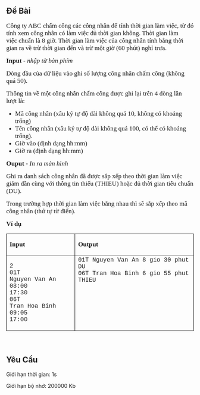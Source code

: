 ## Đề Bài
<div class="submit__des">
<p style="text-align:left;"><span style="font-size:16px;"><span style="font-family:SFProDisplay;"><span style="color:#1f1f1f;"><span style="font-size:16px;"><span style="font-family:SFProDisplay;"><span style="font-family:SFProDisplay;"><span style="font-family:SFProDisplay;"><span style="color:#1f1f1f;"><span style="font-size:13pt;"><span style="font-family:SFProDisplay;"><span style="font-family:SFProDisplay;"><span style="font-family:'Times New Roman', serif;">Công ty ABC chấm công các công nhân để tính thời gian làm việc, từ đó tính xem công nhân có làm việc đủ thời gian không. Thời gian làm việc chuẩn là 8 giờ. Thời gian làm việc của công nhân tính bằng thời gian ra về trừ thời gian đến và trừ một giờ (60 phút) nghỉ trưa. </span></span></span></span></span></span></span></span></span></span></span></span></p>
<p style="text-align:left;"><span style="font-size:16px;"><span style="font-family:SFProDisplay;"><span style="color:#1f1f1f;"><span style="font-size:16px;"><span style="font-family:SFProDisplay;"><span style="font-family:SFProDisplay;"><span style="font-family:SFProDisplay;"><span style="color:#1f1f1f;"><span style="font-size:13pt;"><span style="font-family:SFProDisplay;"><span style="font-family:SFProDisplay;"><span style="font-family:'Times New Roman', serif;"><strong>Input - </strong><em>nhập từ bàn phím</em></span></span></span></span></span></span></span></span></span></span></span></span></p>
<p style="text-align:left;"><span style="font-size:16px;"><span style="font-family:SFProDisplay;"><span style="color:#1f1f1f;"><span style="font-size:16px;"><span style="font-family:SFProDisplay;"><span style="font-family:SFProDisplay;"><span style="font-family:SFProDisplay;"><span style="color:#1f1f1f;"><span style="font-size:13pt;"><span style="font-family:SFProDisplay;"><span style="font-family:SFProDisplay;"><span style="font-family:'Times New Roman', serif;">Dòng đầu của dữ liệu vào ghi số lượng công nhân chấm công (không quá 50).</span></span></span></span></span></span></span></span></span></span></span></span></p>
<p style="text-align:left;"><span style="font-size:16px;"><span style="font-family:SFProDisplay;"><span style="color:#1f1f1f;"><span style="font-size:16px;"><span style="font-family:SFProDisplay;"><span style="font-family:SFProDisplay;"><span style="font-family:SFProDisplay;"><span style="color:#1f1f1f;"><span style="font-size:13pt;"><span style="font-family:SFProDisplay;"><span style="font-family:SFProDisplay;"><span style="font-family:'Times New Roman', serif;">Thông tin về một công nhân chấm công được ghi lại trên 4 dòng lần lượt là:</span></span></span></span></span></span></span></span></span></span></span></span></p>
<ul>
<li><span style="font-size:13pt;"><span style="font-family:SFProDisplay;"><span style="font-family:SFProDisplay;"><span style="font-family:'Times New Roman', serif;">Mã công nhân (xâu ký tự độ dài không quá 10, không có khoảng trống)</span></span></span></span></li>
<li><span style="font-size:13pt;"><span style="font-family:SFProDisplay;"><span style="font-family:SFProDisplay;"><span style="font-family:'Times New Roman', serif;">Tên công nhân (xâu ký tự độ dài không quá 100, có thể có khoảng trống).</span></span></span></span></li>
<li><span style="font-size:13pt;"><span style="font-family:SFProDisplay;"><span style="font-family:SFProDisplay;"><span style="font-family:'Times New Roman', serif;">Giờ vào (định dạng hh:mm)</span></span></span></span></li>
<li><span style="font-size:13pt;"><span style="font-family:SFProDisplay;"><span style="font-family:SFProDisplay;"><span style="font-family:'Times New Roman', serif;">Giờ ra (định dạng hh:mm)</span></span></span></span></li>
</ul>
<p style="text-align:left;"><span style="font-size:16px;"><span style="font-family:SFProDisplay;"><span style="color:#1f1f1f;"><span style="font-size:16px;"><span style="font-family:SFProDisplay;"><span style="font-family:SFProDisplay;"><span style="font-family:SFProDisplay;"><span style="color:#1f1f1f;"><span style="font-size:13pt;"><span style="font-family:SFProDisplay;"><span style="font-family:SFProDisplay;"><span style="font-family:'Times New Roman', serif;"><strong>Ouput - </strong><em>In ra màn hình</em></span></span></span></span></span></span></span></span></span></span></span></span></p>
<p style="text-align:left;"><span style="font-size:16px;"><span style="font-family:SFProDisplay;"><span style="color:#1f1f1f;"><span style="font-size:16px;"><span style="font-family:SFProDisplay;"><span style="font-family:SFProDisplay;"><span style="font-family:SFProDisplay;"><span style="color:#1f1f1f;"><span style="font-size:13pt;"><span style="font-family:SFProDisplay;"><span style="font-family:SFProDisplay;"><span style="font-family:'Times New Roman', serif;">Ghi ra danh sách công nhân đã được sắp xếp theo thời gian làm việc giảm dần cùng với thông tin thiếu (THIEU) hoặc đủ thời gian tiêu chuẩn (DU).</span></span></span></span></span></span></span></span></span></span></span></span></p>
<p style="text-align:left;"><span style="color:#1f1f1f;font-family:'Times New Roman', serif;"><span style="font-size:17.3333px;">Trong trường hợp thời gian làm việc bằng nhau thì sẽ sắp xếp theo mã công nhân (thứ tự từ điển).</span></span></p>
<p style="text-align:left;"><span style="font-size:16px;"><span style="font-family:SFProDisplay;"><span style="color:#1f1f1f;"><span style="font-size:16px;"><span style="font-family:SFProDisplay;"><span style="font-family:SFProDisplay;"><span style="font-family:SFProDisplay;"><span style="color:#1f1f1f;"><span style="font-size:13pt;"><span style="font-family:SFProDisplay;"><span style="font-family:SFProDisplay;"><span style="font-family:'Times New Roman', serif;"><strong>Ví dụ</strong></span></span></span></span></span></span></span></span></span></span></span></span></p>
<table cellspacing="0" class="MsoTableGrid" style="border-collapse:collapse;border:none;color:#1f1f1f;font-family:SFProDisplay;font-size:16px;font-style:normal;font-weight:400;text-align:left;">
<tr>
<td style="border-bottom:1px solid #000000;border-left:1px solid #000000;border-right:1px solid #000000;border-top:1px solid #000000;vertical-align:top;width:208px;">
<p><span style="font-family:SFProDisplay;"><span style="font-family:SFProDisplay;"><span style="font-family:SFProDisplay;"><span style="font-family:SFProDisplay;"><span style="font-size:13pt;"><span style="font-family:SFProDisplay;"><span style="font-family:SFProDisplay;"><span style="font-family:'Times New Roman', serif;"><strong>Input</strong></span></span></span></span></span></span></span></span></p>
</td>
<td style="border-bottom:1px solid #000000;border-left:none;border-right:1px solid #000000;border-top:1px solid #000000;vertical-align:top;width:393px;">
<p><span style="font-family:SFProDisplay;"><span style="font-family:SFProDisplay;"><span style="font-family:SFProDisplay;"><span style="font-family:SFProDisplay;"><span style="font-size:13pt;"><span style="font-family:SFProDisplay;"><span style="font-family:SFProDisplay;"><span style="font-family:'Times New Roman', serif;"><strong>Output</strong></span></span></span></span></span></span></span></span></p>
</td>
</tr>
<tr>
<td style="border-bottom:1px solid #000000;border-left:1px solid #000000;border-right:1px solid #000000;border-top:none;vertical-align:top;width:208px;">
<p><span style="font-family:SFProDisplay;"><span style="font-family:SFProDisplay;"><span style="font-family:'Courier New', Courier, monospace;">2<br/>
			01T<br/>
			Nguyen Van An<br/>
			08:00<br/>
			17:30<br/>
			06T<br/>
			Tran Hoa Binh<br/>
			09:05<br/>
			17:00</span></span></span></p>
</td>
<td style="border-bottom:1px solid #000000;border-left:none;border-right:1px solid #000000;border-top:none;vertical-align:top;width:393px;"><span style="font-family:SFProDisplay;"><span style="font-family:'Courier New', Courier, monospace;">01T Nguyen Van An 8 gio 30 phut DU<br/>
			06T Tran Hoa Binh 6 gio 55 phut THIEU</span></span></td>
</tr>
</table>
<p style="text-align:left;"><span style="font-size:16px;"><span style="font-family:SFProDisplay;"><span style="color:#1f1f1f;"> </span></span></span></p>
<p style="clear: left"></p>
</div>

## Yêu Cầu
<div class="submit__req">
<p>Giới hạn thời gian: <span>1s</span></p>
<p>Giới hạn bộ nhớ: <span>200000 Kb</span></p>
</div>
